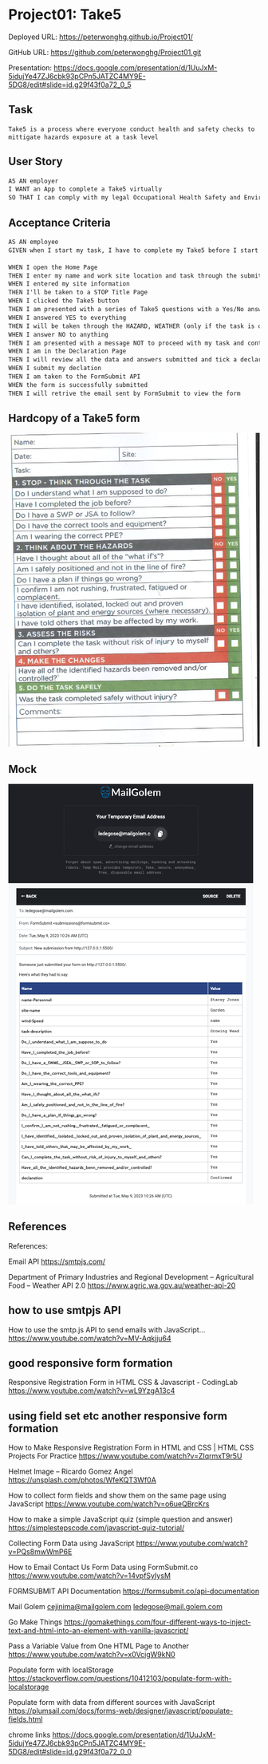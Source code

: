 # Project01: Take5

Deployed URL: https://peterwonghg.github.io/Project01/

GitHub URL: https://github.com/peterwonghg/Project01.git

Presentation: https://docs.google.com/presentation/d/1UuJxM-5idujYe47ZJ6cbk93pCPn5JATZC4MY9E-5DG8/edit#slide=id.g29f43f0a72_0_5

## Task
```
Take5 is a process where everyone conduct health and safety checks to mittigate hazards exposure at a task level

```

## User Story

```md
AS AN employer
I WANT an App to complete a Take5 virtually
SO THAT I can comply with my legal Occupational Health Safety and Environment (OHSE) responsibility
```

## Acceptance Criteria

```md
AS AN employee
GIVEN when I start my task, I have to complete my Take5 before I start my task

WHEN I open the Home Page
THEN I enter my name and work site location and task through the submit button
WHEN I entered my site information
THEN I'll be taken to a STOP Title Page
WHEN I clicked the Take5 button
THEN I am presented with a series of Take5 questions with a Yes/No answer
WHEN I answered YES to everything
THEN I will be taken through the HAZARD, WEATHER (only if the task is outdoors) and eventually to a Declaration Page
WHEN I answer NO to anything
THEN I am presented with a message NOT to proceed with my task and contact my supervisor and advice to retake the Take5 once clarified with Supervisor
WHEN I am in the Declaration Page
THEN I will review all the data and answers submitted and tick a declaration tick box
WHEN I submit my declation
THEN I am taken to the FormSubmit API
WHEN the form is successfully submitted
THEN I will retrive the email sent by FormSubmit to view the form
```

## Hardcopy of a Take5 form

![Take5 Hardcopy](./Assets/Images/01take5.png)

## Mock



![Digital Output in MailGolem](./Assets/Images/mailGolem.png)

## References

References:

Email API
https://smtpjs.com/

Department of Primary Industries and Regional Development – Agricultural Food – Weather API 2.0
https://www.agric.wa.gov.au/weather-api-20



## how to use smtpjs API
How to use the smtp.js API to send emails with JavaScript…
https://www.youtube.com/watch?v=MV-Aqkjju64


## good responsive form formation
Responsive Registration Form in HTML CSS & Javascript - CodingLab
https://www.youtube.com/watch?v=wL9YzgA13c4


## using field set etc another responsive form formation
How to Make Responsive Registration Form in HTML and CSS | HTML CSS Projects For Practice
https://www.youtube.com/watch?v=ZIqrmxT9r5U


Helmet Image – Ricardo Gomez Angel
https://unsplash.com/photos/WfeKQT3Wf0A

How to collect form fields and show them on the same page using JavaScript
https://www.youtube.com/watch?v=o6ueQBrcKrs

How to make a simple JavaScript quiz (simple question and answer)
https://simplestepscode.com/javascript-quiz-tutorial/

Collecting Form Data using JavaScript
https://www.youtube.com/watch?v=PQs8mwWmP6E
 
How to Email Contact Us Form Data using FormSubmit.co
https://www.youtube.com/watch?v=14vpfSyIysM
 
 
FORMSUBMIT API Documentation
https://formsubmit.co/api-documentation
 

Mail Golem
cejinima@mailgolem.com
ledegose@mail.golem.com


Go Make Things
https://gomakethings.com/four-different-ways-to-inject-text-and-html-into-an-element-with-vanilla-javascript/

Pass a Variable Value from One HTML Page to Another
https://www.youtube.com/watch?v=x0VcigW9kN0


Populate form with localStorage
https://stackoverflow.com/questions/10412103/populate-form-with-localstorage

Populate form with data from different sources with JavaScript
https://plumsail.com/docs/forms-web/designer/javascript/populate-fields.html


chrome links
https://docs.google.com/presentation/d/1UuJxM-5idujYe47ZJ6cbk93pCPn5JATZC4MY9E-5DG8/edit#slide=id.g29f43f0a72_0_0



